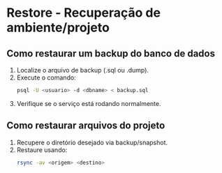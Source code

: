 # Restore - Recuperação de ambiente/projeto

## Como restaurar um backup do banco de dados

1. Localize o arquivo de backup (.sql ou .dump).
2. Execute o comando:
   ```sh
   psql -U <usuario> -d <dbname> < backup.sql
   ```
3. Verifique se o serviço está rodando normalmente.

## Como restaurar arquivos do projeto

1. Recupere o diretório desejado via backup/snapshot.
2. Restaure usando:
   ```sh
   rsync -av <origem> <destino>
   ```